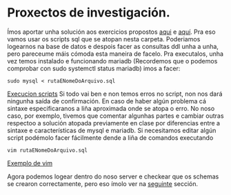 # Proxectos de investigación.
Ímos aportar unha solución aos exercicios propostos [aqui](ruta) e [aquí](ruta2). Pra eso vamos usar os scripts sql que se atopan nesta carpeta. 
Poderiamos logearnos na base de datos e despois facer as consultas ddl unha a unha, pero pareceume máis cómoda esta maneira de facelo. 
Pra executalos, unha vez temos instalado e funcionando mariadb (Recordemos que o podemos comprobar con sudo systemctl status mariadb) imos a facer:
````
sudo mysql < rutaENomeDoArquivo.sql
````
[Execucion scripts](./img/scriptsuccess.png)
Si todo vai ben e non temos erros no script, non nos dará ningunha saída de confirmación. En caso de haber algún problema cá sintaxe especificaranos a liña aproximada onde se atopa o erro. 
No noso caso, por exemplo, tivemos que comentar algunhas partes e cambiar outras respectoo a solución atopada previamente en clase por diferencias entre a sintaxe e características de mysql e mariadb. Si necesitamos editar algún script podémolo facer fácilmente dende a liña de comandos executando 
````
vim rutaENomeDoArquivo.sql
````
[Exemplo de vim](./img/vim.png)

Agora podemos logear dentro do noso server e checkear que os schemas se crearon correctamente, pero eso ímolo ver na [seguinte](linkáseguinte) sección. 


